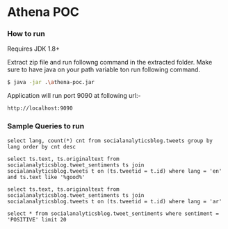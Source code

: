 # Athena POC

### How to run

Requires JDK 1.8+

Extract zip file and run followng command in the extracted folder. Make sure to have java on your path variable ton run following command.

```sh
$ java -jar .\athena-poc.jar
```
Application will run port 9090 at following url:-
```sh
http://localhost:9090
```

### Sample Queries to run
```
select lang, count(*) cnt from socialanalyticsblog.tweets group by lang order by cnt desc

select ts.text, ts.originaltext from socialanalyticsblog.tweet_sentiments ts join socialanalyticsblog.tweets t on (ts.tweetid = t.id) where lang = 'en'  and ts.text like '%good%'

select ts.text, ts.originaltext from socialanalyticsblog.tweet_sentiments ts join socialanalyticsblog.tweets t on (ts.tweetid = t.id) where lang = 'ar'

select * from socialanalyticsblog.tweet_sentiments where sentiment = 'POSITIVE' limit 20
```